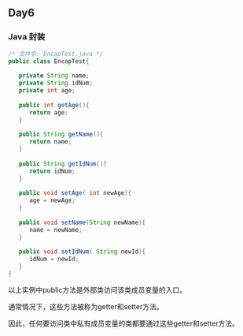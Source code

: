 ## Day6

### Java 封装

```java
/* 文件名: EncapTest.java */
public class EncapTest{
 
   private String name;
   private String idNum;
   private int age;
 
   public int getAge(){
      return age;
   }
 
   public String getName(){
      return name;
   }
 
   public String getIdNum(){
      return idNum;
   }
 
   public void setAge( int newAge){
      age = newAge;
   }
 
   public void setName(String newName){
      name = newName;
   }
 
   public void setIdNum( String newId){
      idNum = newId;
   }
}
```

以上实例中public方法是外部类访问该类成员变量的入口。

通常情况下，这些方法被称为getter和setter方法。

因此，任何要访问类中私有成员变量的类都要通过这些getter和setter方法。